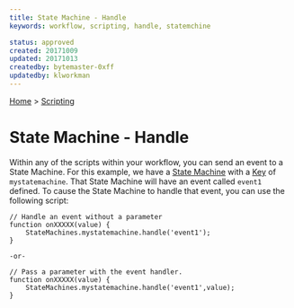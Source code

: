```yaml
---
title: State Machine - Handle
keywords: workflow, scripting, handle, statemchine

status: approved
created: 20171009
updated: 20171013
createdby: bytemaster-0xff
updatedby: klworkman
---
```

[Home](../Index.md) > [Scripting](Index.md)

# State Machine - Handle

Within any of the scripts within your workflow, you can send an event to 
a State Machine.  For this example, we have a [State Machine](../Workflows/StateMachines.md) with a [Key](../Topics/Keys.md) of 
`mystatemachine`.  That State Machine will have an event called `event1` defined.  To cause the 
State Machine to handle that event, you can use the following script:

```
// Handle an event without a parameter
function onXXXXX(value) {
    StateMachines.mystatemachine.handle('event1');
}

-or-

// Pass a parameter with the event handler.
function onXXXXX(value) {
    StateMachines.mystatemachine.handle('event1',value);
}
```
